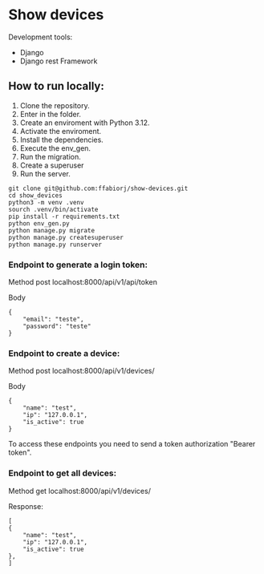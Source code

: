 # Show devices

Development tools:

- Django
- Django rest Framework

## How to run locally:

1. Clone the repository.
2. Enter in the folder.
3. Create an enviroment with Python 3.12.
4. Activate the enviroment.
5. Install the dependencies.
6. Execute the env_gen.
7. Run the migration.
8. Create a superuser
9. Run the server.

```
git clone git@github.com:ffabiorj/show-devices.git
cd show_devices
python3 -m venv .venv
sourch .venv/bin/activate
pip install -r requirements.txt
python env_gen.py
python manage.py migrate
python manage.py createsuperuser
python manage.py runserver
```

### Endpoint to generate a login token:

Method post localhost:8000/api/v1/api/token

Body

```
{
    "email": "teste",
    "password": "teste"
}
```

### Endpoint to create a device:

Method post localhost:8000/api/v1/devices/

Body

```
{
    "name": "test",
    "ip": "127.0.0.1",
    "is_active": true
}
```

To access these endpoints you need to send a token authorization "Bearer token".

### Endpoint to get all devices:

Method get localhost:8000/api/v1/devices/

Response:

```
[
{
    "name": "test",
    "ip": "127.0.0.1",
    "is_active": true
},
]

```
